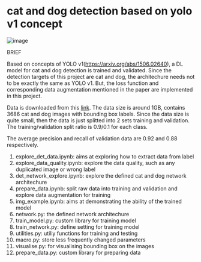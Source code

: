 # cat and dog detection based on yolo v1 concept
![image](https://user-images.githubusercontent.com/19774686/235701954-6484daee-1ff8-40b0-ac9b-910ffb623037.png)

BRIEF

  Based on concepts of YOLO v1(https://arxiv.org/abs/1506.02640), a DL model for cat and dog detection is trained and validated. Since the detection targets of this project are cat and dog, the architechure needs not to be exactly the same as YOLO v1. But, the loss function and corresponding data augmentation mentioned in the paper are implemented in this project. 

  Data is downloaded from this [link](https://www.kaggle.com/datasets/andrewmvd/dog-and-cat-detection). The data size is around 1GB, contains 3686 cat and dog images with bounding box labels. Since the data size is quite small, then the data is just splitted into 2 sets training and validation. The training/validation split ratio is 0.9/0.1 for each class. 
  
  The average precision and recall of validation data are 0.92 and 0.88 respectively.

1. explore_det_data.ipynb: aims at exploring how to extract data from label
2. explore_data_quality.ipynb: explore the data quality, such as any duplicated image or wrong label
3. det_network_explore.ipynb: explore the defined cat and dog network architechure
4. prepare_data.ipynb: split raw data into training and validation and explore data augmentation for training
5. img_example.ipynb: aims at demonstrating the ability of the trained model 
6. network.py: the defined network architechure
7. train_model.py: custom library for training model
8. train_network.py: define setting for training model
9. utilities.py: utiliy functions for training and testing 
10. macro.py: store less frequently changed parameters
11. visualise.py: for visualising bounding box on the images
12. prepare_data.py: custom library for preparing data
